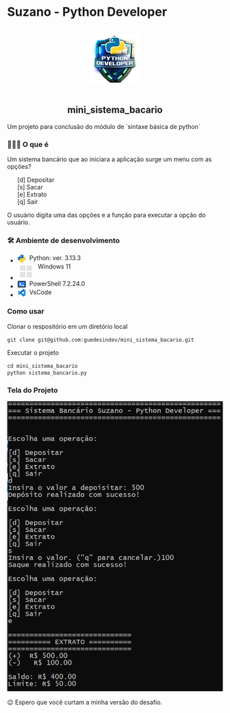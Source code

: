 # Suzano - Python Developer

<div style="display:flex; flex-direction: column; align-items:center">

![image](./assets/images/logo_bootcamp.png)

## mini_sistema_bacario

</div>
Um projeto para conclusão do módulo de `sintaxe básica de python`

### 👨🏽‍💻 O que é

Um sistema bancário que ao iniciara a aplicação surge um menu com as opções?
<ul style="list-style:none">
<li>[d] Depositar</li>
<li>[s] Sacar</li>
<li>[e] Extrato</li>
<li>[q] Sair</li>
</ul>

O usuário digita uma das opções e a função para executar a opção do usuário.

### 🛠️ Ambiente de desenvolvimento

- <span style="display:flex; align-itens: center; gap:8px"><img src="./assets/images/python-svgrepo-com.svg" width=20>Python: ver. 3.13.3</span>
- <span style="display:flex; align-itens: center; gap:8px">![windows](./assets/images/window_20dp_E3E3E3.svg) Windows 11</span>
- <span style="display:flex; align-itens: center; gap:8px"><img src="./assets/images/terminal-svgrepo-com.svg" width=20> PowerShell 7.2.24.0</span>
- <span style="display:flex; align-itens:center; gap:8px"><img src="./assets/images/vscode-svgrepo-com.svg" width="20" height="20" alt="VSCode Icon"> VsCode</span>

### Como usar

Clonar o respositório em um diretório local

```ssh
git clone git@github.com:guedesindev/mini_sistema_bacario.git
```

Executar o projeto

```ssh
cd mini_sistema_bacario
python sistema_bancario.py
```

### Tela do Projeto

![tela-projeto](./assets/images/tela_projeto.png)

😉 Espero que você curtam a minha versão do desafio.
